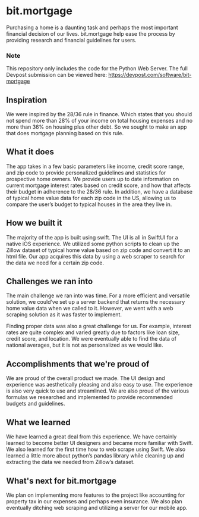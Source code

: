 # bit.mortgage
Purchasing a home is a daunting task and perhaps the most important financial decision of our lives. bit.mortgage help ease the process by providing research and financial guidelines for users.

### Note
This repository only includes the code for the Python Web Server. The full Devpost submission can be viewed here: https://devpost.com/software/bit-mortgage

## Inspiration
We were inspired by the 28/36 rule in finance. Which states that you should not spend more than 28% of your income on total housing expenses and no more than 36% on housing plus other debt. So we sought to make an app that does mortgage planning based on this rule.

## What it does
The app takes in a few basic parameters like income, credit score range, and zip code to provide personalized guidelines and statistics for prospective home owners. We provide users up to date information on current mortgage interest rates based on credit score, and how that affects their budget in adherence to the 28/36 rule. In addition, we have a database of typical home value data for each zip code in the US, allowing us to compare the user’s budget to typical houses in the area they live in.

## How we built it
The majority of the app is built using swift. The UI is all in SwiftUI for a native iOS experience. We utilized some python scripts to clean up the Zillow dataset of typical home value based on zip code and convert it to an html file. Our app acquires this data by using a web scraper to search for the data we need for a certain zip code.

## Challenges we ran into
The main challenge we ran into was time. For a more efficient and versatile solution, we could’ve set up a server backend that returns the necessary home value data when we called to it. However, we went with a web scraping solution as it was faster to implement.

Finding proper data was also a great challenge for us. For example, interest rates are quite complex and varied greatly due to factors like loan size, credit score, and location. We were eventually able to find the data of national averages, but it is not as personalized as we would like.

## Accomplishments that we're proud of
We are proud of the overall product we made. The UI design and experience was aesthetically pleasing and also easy to use. The experience is also very quick to use and streamlined. We are also proud of the various formulas we researched and implemented to provide recommended budgets and guidelines.

## What we learned
We have learned a great deal from this experience. We have certainly learned to become better UI designers and became more familiar with Swift. We also learned for the first time how to web scrape using Swift. We also learned a little more about python’s pandas library while cleaning up and extracting the data we needed from Zillow’s dataset.

## What's next for bit.mortgage
We plan on implementing more features to the project like accounting for property tax in our expenses and perhaps even insurance. We also plan eventually ditching web scraping and utilizing a server for our mobile app.
